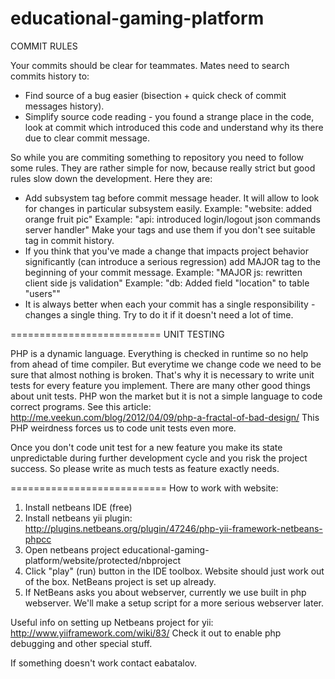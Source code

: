 educational-gaming-platform
===========================

COMMIT RULES

Your commits should be clear for teammates.
Mates need to search commits history to:
- Find source of a bug easier (bisection + quick check of commit messages history).
- Simplify source code reading - you found a strange place in the code,
  look at commit which introduced this code and understand why its there due to
  clear commit message.

So while you are commiting something to repository you need to follow some rules.
They are rather simple for now, because really strict but good rules slow down the development.
Here they are:
- Add subsystem tag before commit message header. It will allow to look for changes in particular
  subsystem easily.
  Example: "website: added orange fruit pic"
  Example: "api: introduced login/logout json commands server handler"
  Make your tags and use them if you don't see suitable tag in commit history.
- If you think that you've made a change that impacts project behavior significantly
  (can introduce a serious regression) add MAJOR tag to the beginning of your commit message.
  Example: "MAJOR js: rewritten client side js validation"
  Example: "db: Added field "location" to table "users""
- It is always better when each your commit has a single
  responsibility - changes a single thing. Try to do it if it doesn't need a lot of time.

==========================
UNIT TESTING

PHP is a dynamic language. Everything is checked in runtime so no help from ahead of time
compiler. But everytime we change code we need to be sure that almost nothing is broken.
That's why it is necessary to write unit tests for every feature you implement.
There are many other good things about unit tests.
PHP won the market but it is not a simple language to code correct programs. See this article:
http://me.veekun.com/blog/2012/04/09/php-a-fractal-of-bad-design/
This PHP weirdness forces us to code unit tests even more.

Once you don't code unit test for a new feature you make its state unpredictable during
further development cycle and you risk the project success. So please write as much tests
as feature exactly needs.

===========================
How to work with website:
1. Install netbeans IDE (free)
2. Install netbeans yii plugin: http://plugins.netbeans.org/plugin/47246/php-yii-framework-netbeans-phpcc
3. Open netbeans project educational-gaming-platform/website/protected/nbproject
4. Click "play" (run) button in the IDE toolbox. Website should just work out of the box.
   NetBeans project is set up already.
5. If NetBeans asks you about webserver, currently we use built in php webserver. We'll
	make a setup script for a more serious webserver later.

Useful info on setting up Netbeans project for yii: http://www.yiiframework.com/wiki/83/
Check it out to enable php debugging and other special stuff.

If something doesn't work contact eabatalov.
